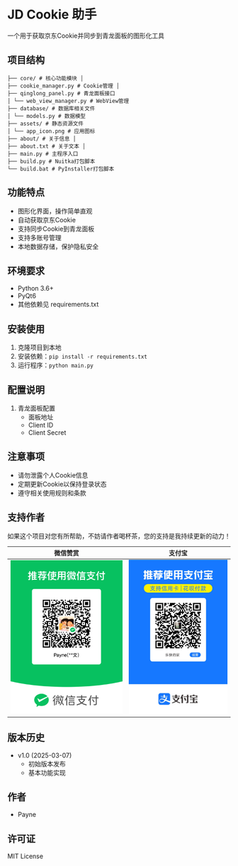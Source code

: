 # JD Cookie 助手

一个用于获取京东Cookie并同步到青龙面板的图形化工具

## 项目结构
```
├── core/ # 核心功能模块 │ 
├── cookie_manager.py # Cookie管理 │ 
├── qinglong_panel.py # 青龙面板接口 
│ └── web_view_manager.py # WebView管理 
├── database/ # 数据库相关文件 
│ └── models.py # 数据模型 
├── assets/ # 静态资源文件 
│ └── app_icon.png # 应用图标 
├── about/ # 关于信息 │ 
├── about.txt # 关于文本 │  
├── main.py # 主程序入口 
├── build.py # Nuitka打包脚本 
└── build.bat # PyInstaller打包脚本
```


## 功能特点

- 图形化界面，操作简单直观
- 自动获取京东Cookie
- 支持同步Cookie到青龙面板
- 支持多账号管理
- 本地数据存储，保护隐私安全

## 环境要求

- Python 3.6+
- PyQt6
- 其他依赖见 requirements.txt

## 安装使用

1. 克隆项目到本地
2. 安装依赖：`pip install -r requirements.txt`
3. 运行程序：`python main.py`

## 配置说明

1. 青龙面板配置
   - 面板地址
   - Client ID
   - Client Secret

## 注意事项

- 请勿泄露个人Cookie信息
- 定期更新Cookie以保持登录状态
- 遵守相关使用规则和条款

## 支持作者

如果这个项目对您有所帮助，不妨请作者喝杯茶，您的支持是我持续更新的动力！

| 微信赞赏 | 支付宝 |
| :---: | :---: |
| ![微信赞赏码](about/wx.png) | ![支付宝收款码](about/zfb.jpg) |

## 版本历史

- v1.0 (2025-03-07)
  - 初始版本发布
  - 基本功能实现

## 作者

- Payne

## 许可证

MIT License